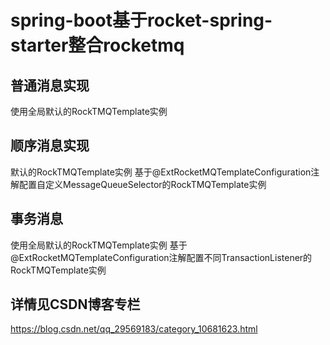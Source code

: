 # spring-boot基于rocket-spring-starter整合rocketmq

## 普通消息实现
使用全局默认的RockTMQTemplate实例

## 顺序消息实现
默认的RockTMQTemplate实例
基于@ExtRocketMQTemplateConfiguration注解配置自定义MessageQueueSelector的RockTMQTemplate实例

## 事务消息
使用全局默认的RockTMQTemplate实例
基于@ExtRocketMQTemplateConfiguration注解配置不同TransactionListener的RockTMQTemplate实例

## 详情见CSDN博客专栏
https://blog.csdn.net/qq_29569183/category_10681623.html
